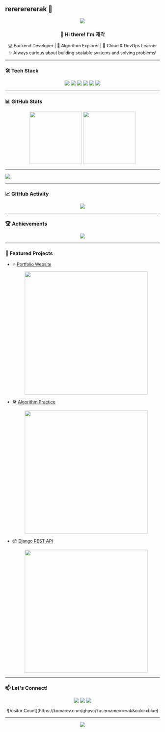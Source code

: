 ## rerererererak 👋

<!-- 헤더 배너 (움직이는 캡슐 애니메이션) -->
<p align="center">
  <img src="https://capsule-render.vercel.app/api?type=waving&color=gradient&height=200&section=header&text=Welcome%20to%20재각's%20Hub!&fontSize=40&animation=twinkling&fontAlignY=35" />
</p>

<!-- 자기소개 -->
<h3 align="center">👋 Hi there! I'm 재각</h3>
<p align="center">
  💻 Backend Developer | 🚀 Algorithm Explorer | 🌱 Cloud & DevOps Learner <br>
  ✨ Always curious about building scalable systems and solving problems!
</p>

---

### 🛠 Tech Stack
<p align="center">
  <img src="https://img.shields.io/badge/Python-3776AB?style=for-the-badge&logo=python&logoColor=white"/>
  <img src="https://img.shields.io/badge/Django-092E20?style=for-the-badge&logo=django&logoColor=white"/>
  <img src="https://img.shields.io/badge/JavaScript-FFD700?style=for-the-badge&logo=javascript&logoColor=black"/>
  <img src="https://img.shields.io/badge/React-61DAFB?style=for-the-badge&logo=react&logoColor=black"/>
  <img src="https://img.shields.io/badge/AWS-232F3E?style=for-the-badge&logo=amazon-aws&logoColor=white"/>
  <img src="https://img.shields.io/badge/Docker-2496ED?style=for-the-badge&logo=docker&logoColor=white"/>
</p>

---

### 📊 GitHub Stats
<p align="center">
  <img src="https://github-readme-stats.vercel.app/api?username=rerak&show_icons=true&theme=radical" height="170"/>
  <img src="https://github-readme-stats.vercel.app/api/top-langs/?username=rerak&layout=compact&theme=radical" height="170"/>
</p>

---


<a href="https://solved.ac/chjg0827">
    <img src="http://mazassumnida.wtf/api/v2/generate_badge?boj=chjg0827" />
  </a>
  
---

### 📈 GitHub Activity
<p align="center">
  <img src="https://github-readme-activity-graph.cyclic.app/graph?username=rerak&theme=react-dark&area=true&hide_border=false" />
</p>

---

### 🏆 Achievements
<p align="center">
  <img src="https://github-profile-trophy.vercel.app/?username=rerak&theme=dracula&no-frame=true&margin-w=15&row=1"/>
</p>

---

### 🚀 Featured Projects
- 🔥 [Portfolio Website](https://github.com/rerak/portfolio)  
  <p align="center">
    <img src="https://media.giphy.com/media/26xBukhg5UqB8f9Wc/giphy.gif" width="400"/>
  </p>
- 🛠️ [Algorithm Practice](https://github.com/rerak/algorithms)  
  <p align="center">
    <img src="https://media.giphy.com/media/l0HlJH5T4O7K3pZ6k/giphy.gif" width="400"/>
  </p>
- 📦 [Django REST API](https://github.com/rerak/django-api)  
  <p align="center">
    <img src="https://media.giphy.com/media/3ohhwytHcusSCXXOUg/giphy.gif" width="400"/>
  </p>

---

### 📫 Let's Connect!
<p align="center">
  <a href="mailto:yourmail@gmail.com"><img src="https://img.shields.io/badge/Gmail-D14836?style=for-the-badge&logo=gmail&logoColor=white"/></a>
  <a href="https://linkedin.com/in/yourprofile"><img src="https://img.shields.io/badge/LinkedIn-0077B5?style=for-the-badge&logo=linkedin&logoColor=white"/></a>
  <a href="https://velog.io/@yourvelog"><img src="https://img.shields.io/badge/Velog-20C997?style=for-the-badge&logo=velog&logoColor=white"/></a>
</p>

<p align="center">
  ![Visitor Count](https://komarev.com/ghpvc/?username=rerak&color=blue)
</p>

---

<!-- 푸터 배너 (움직이는 캡슐 애니메이션) -->
<p align="center">
  <img src="https://capsule-render.vercel.app/api?type=waving&color=gradient&height=120&section=footer&animation=twinkling"/>
</p>





